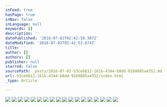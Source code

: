 ```yaml
---
inFeed: true
hasPage: true
inNav: false
inLanguage: null
keywords: []
description: ''
datePublished: '2016-07-02T02:42:58.307Z'
dateModified: '2016-07-02T02:42:53.874Z'
title: ''
author: []
authors: []
publisher: null
starred: false
sourcePath: _posts/2016-07-02-53ce6812-161b-4344-b8dd-91b9885a4352.md
url: 53ce6812-161b-4344-b8dd-91b9885a4352/index.html
_type: Article

---
```

![](https://the-grid-user-content.s3-us-west-2.amazonaws.com/87a16a99-711d-45f3-bbbb-5d98bf6bd17d.jpg)
![](https://the-grid-user-content.s3-us-west-2.amazonaws.com/84c2bd0a-1dd1-4638-af93-b6eb33c11d36.jpg)
![](https://the-grid-user-content.s3-us-west-2.amazonaws.com/6f195103-6089-44d9-a5e9-17e7e7402772.jpg)
![](https://the-grid-user-content.s3-us-west-2.amazonaws.com/04061b2e-4d74-4d94-851e-9c8eddd0ae0f.jpg)
![](https://the-grid-user-content.s3-us-west-2.amazonaws.com/7cad7e63-0bb2-43d0-a62e-69acacb9dbeb.jpg)
![](https://the-grid-user-content.s3-us-west-2.amazonaws.com/a47d9d61-264f-4c91-9304-7c26f948db04.jpg)
![](https://the-grid-user-content.s3-us-west-2.amazonaws.com/c0698dbd-492c-43c3-bb56-2141e8577414.jpg)
![](https://the-grid-user-content.s3-us-west-2.amazonaws.com/c746b34d-c4b9-4762-85c5-475fff3ebfd4.jpg)
![](https://the-grid-user-content.s3-us-west-2.amazonaws.com/59758f5d-0036-4a67-b327-b157a59c2395.jpg)
![](https://the-grid-user-content.s3-us-west-2.amazonaws.com/93387805-217f-4a2f-85f0-d7afd1e6de27.jpg)
![](https://the-grid-user-content.s3-us-west-2.amazonaws.com/e419367e-ff54-41af-84ce-3a4f571e54c9.jpg)
![](https://the-grid-user-content.s3-us-west-2.amazonaws.com/0f97756b-5111-488b-86c3-44ba92a8970e.jpg)
![](https://the-grid-user-content.s3-us-west-2.amazonaws.com/8fada3ce-aa9b-4403-85f0-f199cde8062d.jpg)
![](https://the-grid-user-content.s3-us-west-2.amazonaws.com/5739adea-15fc-49c1-80c3-53f978ae95eb.jpg)
![](https://the-grid-user-content.s3-us-west-2.amazonaws.com/4266990c-8e2a-4d60-86ef-ec3c794c83eb.jpg)
![](https://the-grid-user-content.s3-us-west-2.amazonaws.com/31ddde41-0f10-461e-8af8-8f0b36659f4d.jpg)
![](https://the-grid-user-content.s3-us-west-2.amazonaws.com/a4e1e01f-5f4b-424a-bb47-bc4d6509b077.jpg)
![](https://the-grid-user-content.s3-us-west-2.amazonaws.com/11ae2f27-a3bc-4689-8f08-de86d2811137.jpg)